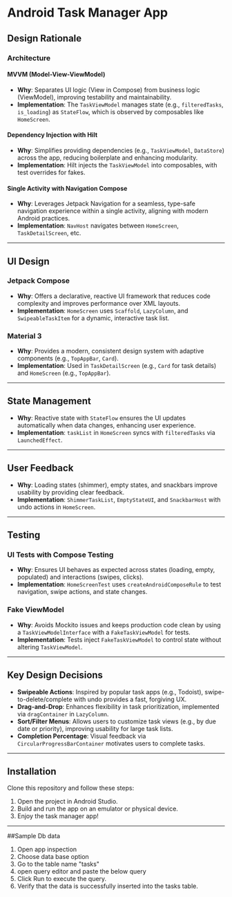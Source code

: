 # Android Task Manager App

## Design Rationale

### Architecture

#### MVVM (Model-View-ViewModel)
- **Why**: Separates UI logic (View in Compose) from business logic (ViewModel), improving testability and maintainability.
- **Implementation**: The `TaskViewModel` manages state (e.g., `filteredTasks`, `is_loading`) as `StateFlow`, which is observed by composables like `HomeScreen`.

#### Dependency Injection with Hilt
- **Why**: Simplifies providing dependencies (e.g., `TaskViewModel`, `DataStore`) across the app, reducing boilerplate and enhancing modularity.
- **Implementation**: Hilt injects the `TaskViewModel` into composables, with test overrides for fakes.

#### Single Activity with Navigation Compose
- **Why**: Leverages Jetpack Navigation for a seamless, type-safe navigation experience within a single activity, aligning with modern Android practices.
- **Implementation**: `NavHost` navigates between `HomeScreen`, `TaskDetailScreen`, etc.

---

## UI Design

### Jetpack Compose
- **Why**: Offers a declarative, reactive UI framework that reduces code complexity and improves performance over XML layouts.
- **Implementation**: `HomeScreen` uses `Scaffold`, `LazyColumn`, and `SwipeableTaskItem` for a dynamic, interactive task list.

### Material 3
- **Why**: Provides a modern, consistent design system with adaptive components (e.g., `TopAppBar`, `Card`).
- **Implementation**: Used in `TaskDetailScreen` (e.g., `Card` for task details) and `HomeScreen` (e.g., `TopAppBar`).

---

## State Management
- **Why**: Reactive state with `StateFlow` ensures the UI updates automatically when data changes, enhancing user experience.
- **Implementation**: `taskList` in `HomeScreen` syncs with `filteredTasks` via `LaunchedEffect`.

---

## User Feedback
- **Why**: Loading states (shimmer), empty states, and snackbars improve usability by providing clear feedback.
- **Implementation**: `ShimmerTaskList`, `EmptyStateUI`, and `SnackbarHost` with undo actions in `HomeScreen`.

---

## Testing

### UI Tests with Compose Testing
- **Why**: Ensures UI behaves as expected across states (loading, empty, populated) and interactions (swipes, clicks).
- **Implementation**: `HomeScreenTest` uses `createAndroidComposeRule` to test navigation, swipe actions, and state changes.

### Fake ViewModel
- **Why**: Avoids Mockito issues and keeps production code clean by using a `TaskViewModelInterface` with a `FakeTaskViewModel` for tests.
- **Implementation**: Tests inject `FakeTaskViewModel` to control state without altering `TaskViewModel`.

---

## Key Design Decisions

- **Swipeable Actions**: Inspired by popular task apps (e.g., Todoist), swipe-to-delete/complete with undo provides a fast, forgiving UX.
- **Drag-and-Drop**: Enhances flexibility in task prioritization, implemented via `dragContainer` in `LazyColumn`.
- **Sort/Filter Menus**: Allows users to customize task views (e.g., by due date or priority), improving usability for large task lists.
- **Completion Percentage**: Visual feedback via `CircularProgressBarContainer` motivates users to complete tasks.

---

## Installation

Clone this repository and follow these steps:

1. Open the project in Android Studio.
2. Build and run the app on an emulator or physical device.
3. Enjoy the task manager app!

---

##Sample Db data 
1. Open app inspection 
2. Choose data base option
3. Go to the table name "tasks"
4. open query editor and paste the below query
5. Click Run to execute the query.
6. Verify that the data is successfully inserted into the tasks table.





